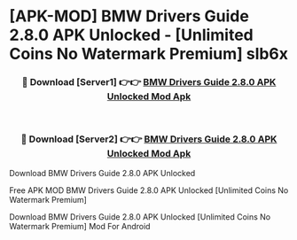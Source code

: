 # [APK-MOD] BMW Drivers Guide 2.8.0 APK Unlocked - [Unlimited Coins No Watermark Premium] slb6x



<div align="center">
<h3>🔴 Download [Server1] 👉👉 <a href="https://momento.my/?title=BMW_Drivers_Guide_2.8.0_APK_Unlocked">BMW Drivers Guide 2.8.0 APK Unlocked Mod Apk</a></h3><br>

<h3>🔴 Download [Server2] 👉👉 <a href="https://momento.my/?title=BMW_Drivers_Guide_2.8.0_APK_Unlocked">BMW Drivers Guide 2.8.0 APK Unlocked Mod Apk</a></h3>
</div>



Download BMW Drivers Guide 2.8.0 APK Unlocked 

Free APK MOD BMW Drivers Guide 2.8.0 APK Unlocked [Unlimited Coins No Watermark Premium]

Download BMW Drivers Guide 2.8.0 APK Unlocked [Unlimited Coins No Watermark Premium] Mod For Android
